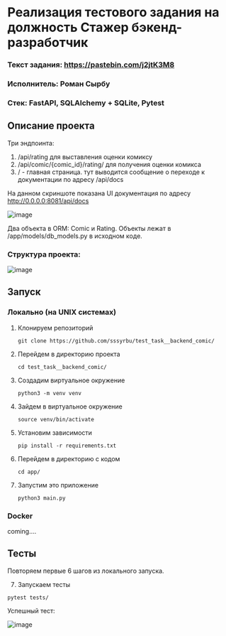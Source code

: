 # Реализация тестового задания на должность Стажер бэкенд-разработчик
### Текст задания: https://pastebin.com/j2jtK3M8
### Исполнитель: Роман Сырбу
### Стек: FastAPI, SQLAlchemy + SQLite, Pytest

## Описание проекта
Три эндпоинта: 
1. /api/rating для выставления оценки комиксу
2. /api/comic/{comic_id}/rating/ для получения оценки комикса
3. / - главная страница. тут выводится сообщение о переходе к документации по адресу /api/docs

На данном скриншоте показана UI документация по адресу http://0.0.0.0:8081/api/docs

![image](https://github.com/sssyrbu/test_task__backend_comic/assets/68150627/835e399e-1728-404d-ade6-a6473114940d)

Два объекта в ORM: Comic и Rating. Объекты лежат в /app/models/db_models.py в исходном коде.

### Структура проекта:

![image](https://github.com/sssyrbu/test_task__backend_comic/assets/68150627/37ff6776-21e2-458d-9eea-b507075e597a)

## Запуск
### Локально (на UNIX системах)
1. Клонируем репозиторий
   ```
   git clone https://github.com/sssyrbu/test_task__backend_comic/
   ```
2. Перейдем в директорию проекта
   ```
   cd test_task__backend_comic/
   ```
3. Создадим виртуальное окружение
   ```
   python3 -m venv venv
   ```
4. Зайдем в виртуальное окружение
   ```
   source venv/bin/activate
   ```
5. Установим зависимости
   ```
   pip install -r requirements.txt
   ```
6. Перейдем в директорию с кодом
   ```
   cd app/
   ```
7. Запустим это приложение
   ```
   python3 main.py
   ```

### Docker
coming....

## Тесты
Повторяем первые 6 шагов из локального запуска.

7. Запускаем тесты
  ```
  pytest tests/
  ```

Успешный тест:

![image](https://github.com/sssyrbu/test_task__backend_comic/assets/68150627/8f4936a4-6c32-454f-9cb7-fb66917efccc)



